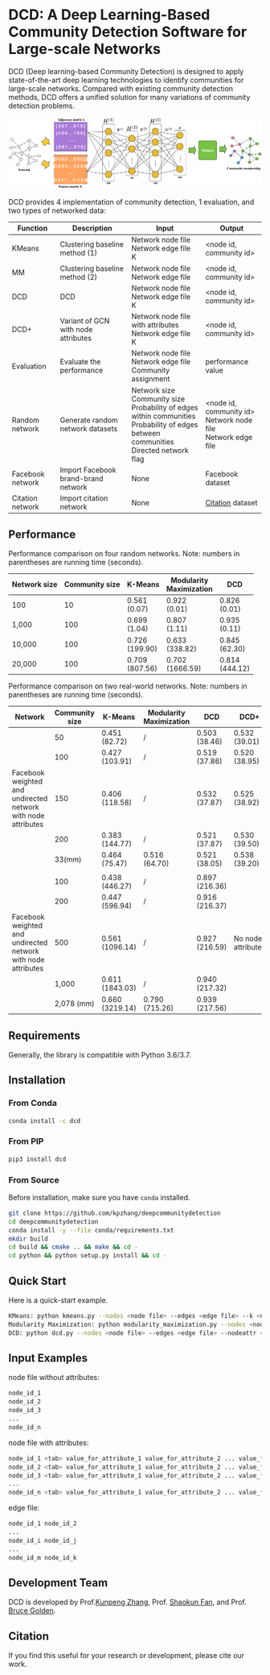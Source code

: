 
DCD: A Deep Learning-Based Community Detection Software for Large-scale Networks
=========================================================

DCD (Deep learning-based Community Detection) is designed to apply state-of-the-art deep learning technologies to identify communities for large-scale networks. Compared with existing community detection methods, DCD offers a unified solution for many variations of community detection problems.  

![DCD logo](pics/framework.png)

DCD provides 4 implementation of community detection, 1 evaluation, and two types of networked data:


| Function      | Description       | Input | Output |
|------------|-------------------------------|-----------|---------|
| KMeans     | Clustering baseline method (1) | Network node file <br/> Network edge file <br/> K | <node id, community id> |
| MM      | Clustering baseline method (2) | Network node file <br/> Network edge file | <node id, community id> |
| DCD     | DCD | Network node file <br/> Network edge file <br/> K | <node id, community id> |
| DCD+    | Variant of GCN with node attributes | Network node file with attributes <br/> Network edge file <br/> K | <node id, community id> |
| Evaluation | Evaluate the performance | Network node file <br/> Network edge file <br/> Community assignment | performance value|
| Random network | Generate random network datasets | Network size <br/> Community size <br/> Probability of edges within communities <br/> Probability of edges between communities <br/> Directed network flag | <node id, community id> <br/> Network node file <br/> Network edge file |
| Facebook network  | Import Facebook brand-brand network  | None| Facebook dataset |
| Citation network  | Import citation network  | None| [Citation] dataset |

[Citation]: https://snap.stanford.edu/data/cit-HepTh.html

Performance
------------

Performance comparison on four random networks. Note: numbers in parentheses are running time (seconds).

| Network size    | Community size  | K-Means | Modularity <br/> Maximization| DCD   |
|-----------------|-----------------|---------|------------------------|---------------|
| 100       | 10  | 0.561<br/>(0.07) | 0.922<br/>(0.01) |0.826<br/>(0.01)|
| 1,000     | 100 | 0.699<br/>(1.04) | 0.807<br/>(1.11) |0.935<br/>(0.11)|
| 10,000    | 100 | 0.726<br/>(199.90) | 0.633<br/>(338.82) |0.845<br/>(62.30)|
| 20,000    | 100 | 0.709<br/>(807.56) | 0.702<br/>(1666.59) |0.814<br/>(444.12)|


Performance comparison on two real-world networks. Note: numbers in parentheses are running time (seconds).

| Network   | Community size  | K-Means | Modularity <br/> Maximization| DCD  | DCD+|
|-----------------|-----------------|---------|------------------------|------|-----|
|       | 50  | 0.451<br/>(82.72) |  /   |0.503<br/>(38.46)| 0.532<br/>(39.01) |
|       | 100 | 0.427<br/>(103.91) |   /  |0.519<br/>(37.86)| 0.520<br/>(38.95) |
| Facebook <br/> weighted and undirected <br/>network with node attributes | 150 | 0.406<br/>(118.58) |   /  |0.532<br/>(37.87)| 0.525<br/>(38.92) |
|       | 200 | 0.383<br/>(144.77) |  /   |0.521<br/>(37.87)| 0.530<br/>(39.50)|
|       | 33(mm)| 0.464<br/>(75.47) |  0.516<br/>(64.70) |0.521<br/>(38.05)| 0.538<br/>(39.20) |
|       |       |   |   |   |   |
|       | 100 | 0.438<br/>(446.27) |  /   |0.897<br/>(216.36)||
|       | 200 | 0.447<br/>(596.94) |   /  |0.916<br/>(216.37)||
| Facebook <br/> weighted and undirected <br/>network with node attributes | 500 | 0.561<br/>(1096.14) |   /  |0.927<br/>(216.59)| No node attributes |
|       | 1,000 | 0.611<br/>(1843.03) |  /   |0.940<br/>(217.32)| |
|       | 2,078 (mm)  | 0.660<br/>(3219.14) |  0.790<br/>(715.26) |0.939<br/>(217.56)| |


Requirements
------------

Generally, the library is compatible with Python 3.6/3.7.


Installation
------------

### From Conda ###

```bash
conda install -c dcd
```

### From PIP ###

```bash
pip3 install dcd
```

### From Source ###

Before installation, make sure you have `conda` installed.

```bash
git clone https://github.com/kpzhang/deepcommunitydetection
cd deepcommunitydetection
conda install -y --file conda/requirements.txt
mkdir build
cd build && cmake .. && make && cd -
cd python && python setup.py install && cd -
```

Quick Start
-----------

Here is a quick-start example.

```bash
KMeans: python kmeans.py --nodes <node file> --edges <edge file> --k <number of communities> --eval <Y/N>
Modularity Maximization: python modularity_maximization.py --nodes <node file> --edges <edge file> --eval <Y/N>
DCD: python dcd.py --nodes <node file> --edges <edge file> --nodeattr <Y/N> --hidden1 <number of neurons in the first hidden layer> --hidden2 <number of neurons in the second hidden layer> --hidden3 <number of neurons in the third hidden layer> --nlabels <number of communities> --eval <Y/N>
```

Input Examples
------------------

node file without attributes:

```bash
node_id_1
node_id_2
node_id_3
...
node_id_n
```

node file with attributes:

```bash
node_id_1 <tab> value_for_attribute_1 value_for_attribute_2 ... value_for_attribute_m
node_id_2 <tab> value_for_attribute_1 value_for_attribute_2 ... value_for_attribute_m
node_id_3 <tab> value_for_attribute_1 value_for_attribute_2 ... value_for_attribute_m
...
node_id_n <tab> value_for_attribute_1 value_for_attribute_2 ... value_for_attribute_m
```

edge file:

```bash
node_id_1 node_id_2
...
node_id_i node_id_j
...
node_id_m node_id_k
```

Development Team
----------------

DCD is developed by Prof.[Kunpeng Zhang], Prof. [Shaokun Fan], and Prof. [Bruce Golden].

[Kunpeng Zhang]: http://www.terpconnect.umd.edu/~kpzhang/
[Shaokun Fan]: https://business.oregonstate.edu/users/shaokun-fan
[Bruce Golden]: http://scholar.rhsmith.umd.edu/bgolden/home

Citation
--------

If you find this useful for your research or development, please cite our work.
